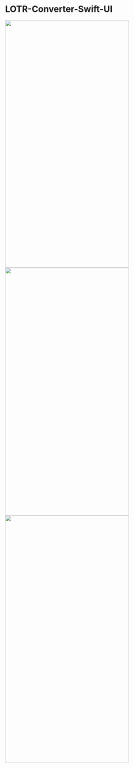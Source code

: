 # LOTR-Converter-Swift-UI

<img src="https://github.com/engineerStuardo/LOTR-Converter-Swift-UI/assets/72483443/dd1225be-d0ec-4ce8-b38f-ab76d09788bd" width="400" height="800" />
<img src="https://github.com/engineerStuardo/LOTR-Converter-Swift-UI/assets/72483443/abf459ed-dc37-4620-a581-7bae3d5be511" width="400" height="800" />
<img src="https://github.com/engineerStuardo/LOTR-Converter-Swift-UI/assets/72483443/077a6308-bca3-42e6-898b-50c368ee7ce7" width="400" height="800" />
